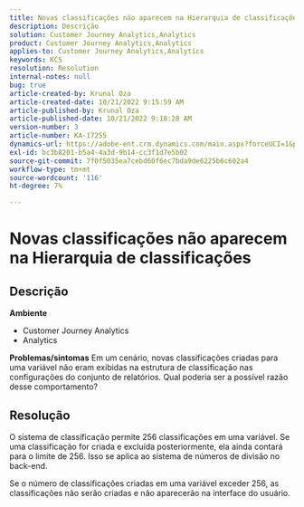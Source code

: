 ```yaml
---
title: Novas classificações não aparecem na Hierarquia de classificações
description: Descrição
solution: Customer Journey Analytics,Analytics
product: Customer Journey Analytics,Analytics
applies-to: Customer Journey Analytics,Analytics
keywords: KCS
resolution: Resolution
internal-notes: null
bug: true
article-created-by: Krunal Oza
article-created-date: 10/21/2022 9:15:59 AM
article-published-by: Krunal Oza
article-published-date: 10/21/2022 9:18:28 AM
version-number: 3
article-number: KA-17255
dynamics-url: https://adobe-ent.crm.dynamics.com/main.aspx?forceUCI=1&pagetype=entityrecord&etn=knowledgearticle&id=8dff38f6-2051-ed11-bba2-0022480867fb
exl-id: bc3b8201-b5a4-4a3d-9b14-cc3f1d7e5b02
source-git-commit: 7f0f5035ea7cebd60f6ec7bda9de6225b6c602a4
workflow-type: tm+mt
source-wordcount: '116'
ht-degree: 7%

---
```


# Novas classificações não aparecem na Hierarquia de classificações

## Descrição

<b>Ambiente</b>
- Customer Journey Analytics
- Analytics



<b>Problemas/sintomas</b>
Em um cenário, novas classificações criadas para uma variável não eram exibidas na estrutura de classificação nas configurações do conjunto de relatórios. Qual poderia ser a possível razão desse comportamento?


## Resolução


O sistema de classificação permite 256 classificações em uma variável. Se uma classificação for criada e excluída posteriormente, ela ainda contará para o limite de 256. Isso se aplica ao sistema de números de divisão no back-end.

Se o número de classificações criadas em uma variável exceder 256, as classificações não serão criadas e não aparecerão na interface do usuário.
